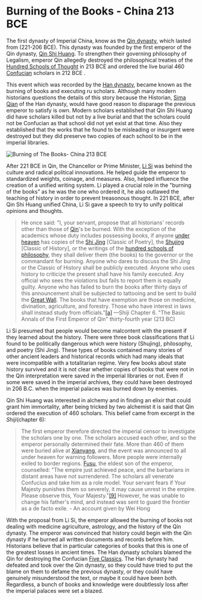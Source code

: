 # Burning of the Books - China 213 BCE
The first dynasty of Imperial China, know as the [Qin dynasty](https://www.history.com/topics/ancient-china/qin-dynasty), which lasted from (221-206 BCE). This dynasty was founded by the first emperor of the Qin dynasty, [Qin Shi Huang](https://www.chinahighlights.com/travelguide/china-history/qin-shi-huang.htm). To strengthen their governing philosophy of Legalism, emperor Qin allegedly destroyed the philosophical treaties of the [Hundred Schools of Thought](http://en.chinaculture.org/library/2008-02/07/content_23009.htm) in 213 BCE and ordered the live burial 460 [Confucian](https://education.nationalgeographic.org/resource/confucianism) scholars in 212 BCE . 

This event which was recorded by the [Han dynasty](https://www.history.com/topics/ancient-china/han-dynasty), became known as the burning of books and executing ru scholars. Although many modern historians questions the details of this story because the Historian, [Sima Qian](https://www.britannica.com/biography/Sima-Qian) of the Han dynasty, would have good reason to disparage the previous emperor to satisfy is own. Modern scholars established that Qin Shi Huang did have scholars killed but not by a live burial and that the scholars could not be Confucian as that school did not yet exist at that time. Also they established that the works that he found to be misleading or insurgent were destroyed but they did preserve two copies of each school to be in the imperial libraries.

![Burning of The Books- China 213 BCE](https://s3.amazonaws.com/s3.timetoast.com/public/uploads/photos/12827976/download_(2).jpg)

After 221 BCE in Qin, the Chancellor or Prime Minister, [Li Si](https://pantheon.world/profile/person/Li_Si) was behind the culture and radical political innovations. He helped guide the emperor to standardized weights, coinage, and measures. Also, helped influence the creation of a unified writing system. Li played a crucial role in the "burning of the books" as he was the one who ordered it, he also outlawed the teaching of history in order to prevent treasonous thought. In 221 BCE, after Qin Shi Huang unified China, Li Si gave a speech to try to unify political opinions and thoughts. 

> He once said: "I, your servant, propose that all historians' records other than those of [Qin](https://en.wikipedia.org/wiki/Qin_(state))'s be burned. With the exception of the academics whose duty includes possessing books, if anyone [under heaven](https://en.wikipedia.org/wiki/All_under_heaven) has copies of the [Shi Jing](https://en.wikipedia.org/wiki/Shi_Jing) [Classic of Poetry], the [Shujing](https://en.wikipedia.org/wiki/Shujing) [Classic of History], or the writings of the [hundred schools of philosophy](https://en.wikipedia.org/wiki/Hundred_Schools_of_Thought), they shall deliver them (the books) to the governor or the commandant for burning. Anyone who dares to discuss the Shi Jing or the Classic of History shall be publicly executed. Anyone who uses history to criticize the present shall have his family executed. Any official who sees the violations but fails to report them is equally guilty. Anyone who has failed to burn the books after thirty days of this announcement shall be subjected to tattooing and be sent to build the [Great Wall](https://en.wikipedia.org/wiki/Great_Wall). The books that have exemption are those on medicine, divination, agriculture, and forestry. Those who have interest in laws shall instead study from officials."[[a]](https://en.wikipedia.org/wiki/Burning_of_books_and_burying_of_scholars#cite_note-6)
—Shiji Chapter 6. "The Basic Annals of the First Emperor of Qin" thirty-fourth year (213 BC)

Li Si presumed that people would become malcontent with the present if they learned about the history. There were three book classifications that Li found to be politically dangerous which were history (Shujing), philosophy, and poetry (Shi Jing). These types of books contained many stories of other ancient leaders and historical records which had many ideals that were incompatible with a totalitarian regime. Very few books about state history survived and it is not clear whether copies of books that were not in the Qin interpretation were saved in the imperial libraries or not. Even if some were saved in the imperial archives, they could have been destroyed in 206 B.C. when the imperial palaces was burned down by enemies.

Qin Shi Huang was interested in alchemy and in finding an elixir that could grant him immortality, after being tricked by two alchemist it is said that Qin ordered the execution of 460 scholars. This belief came from excerpt in the _Shiji_(chapter 6):

> The first emperor therefore directed the imperial censor to investigate the scholars one by one. The scholars accused each other, and so the emperor personally determined their fate. More than 460 of them were buried alive at [Xianyang](https://en.wikipedia.org/wiki/Xianyang), and the event was announced to all under heaven for warning followers. More people were internally exiled to border regions. [Fusu](https://en.wikipedia.org/wiki/Fusu), the eldest son of the emperor, counselled: "The empire just achieved peace, and the barbarians in distant areas have not surrendered. The scholars all venerate Confucius and take him as a role model. Your servant fears if Your Majesty punishes them so severely, it may cause unrest in the empire. Please observe this, Your Majesty."[[9]](https://en.wikipedia.org/wiki/Burning_of_books_and_burying_of_scholars#cite_note-10) However, he was unable to change his father's mind, and instead was sent to guard the frontier as a de facto exile. - An account given by Wei Hong 

With the proposal from Li Si, the emperor allowed the burning of books not dealing with medicine agriculture, astrology, and the history of the Qin dynasty. The emperor was convinced that history could begin with the Qin dynasty if he burned all written documents and records before him. Historians believe that in particular categories of books that this is one of the greatest losses in ancient times. The Han dynasty scholars blamed the Qin for destroying the Confucian [Five Classics](https://en.wikipedia.org/wiki/Five_Classics). The Han dynasty had defeated and took over the Qin dynasty, so they could have tried to put the blame on them to defame the previous dynasty, or they could have genuinely misunderstood the text, or maybe it could have been both. Regardless, a bunch of books and knowledge were doubtlessly loss after the imperial palaces were set a blazed.